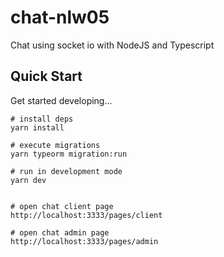 # chat-nlw05
Chat using socket io with NodeJS and Typescript


## Quick Start

Get started developing...

```shell
# install deps
yarn install

# execute migrations
yarn typeorm migration:run

# run in development mode
yarn dev


# open chat client page
http://localhost:3333/pages/client

# open chat admin page
http://localhost:3333/pages/admin

```
